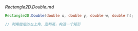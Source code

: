 *Rectangle2D.Double.md*
```java
Rectangle2D.Double(double x, double y, double w, double h);

// 利用给定的左上角、宽和高，构造一个矩形

```